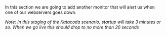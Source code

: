 In this section we are going to add another monitor that will alert us when one of our webservers goes down.


*Note: In this staging of the Katacoda scenario, startup will take 3 minutes or so. When we go live this should drop to no more than 20 seconds*